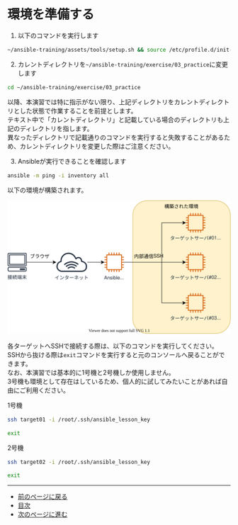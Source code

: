 # 環境を準備する

1. 以下のコマンドを実行します

```bash
~/ansible-training/assets/tools/setup.sh && source /etc/profile.d/init-env.sh
```

2. カレントディレクトリを`~/ansible-training/exercise/03_practice`に変更します

```bash
cd ~/ansible-training/exercise/03_practice
```

以降、本演習では特に指示がない限り、上記ディレクトリをカレントディレクトリとした状態で作業することを前提とします。  
テキスト中で「カレントディレクトリ」と記載している場合のディレクトリも上記のディレクトリを指します。  
異なったディレクトリで記載通りのコマンドを実行すると失敗することがあるため、カレントディレクトリを変更した際はご注意ください。

3. Ansibleが実行できることを確認します

```bash
ansible -m ping -i inventory all
```

以下の環境が構築されます。

![](img/arch.drawio.svg)

各ターゲットへSSHで接続する際は、以下のコマンドを実行してください。  
SSHから抜ける際は`exit`コマンドを実行すると元のコンソールへ戻ることができます。  
なお、本演習では基本的に1号機と2号機しか使用しません。  
3号機も環境として存在はしているため、個人的に試してみたいことがあれば自由にご利用ください。

1号機

```bash
ssh target01 -i /root/.ssh/ansible_lesson_key
```

```bash
exit
```

2号機

```bash
ssh target02 -i /root/.ssh/ansible_lesson_key
```

```bash
exit
```

---

- [前のページに戻る](README.md)
- [目次](README.md)
- [次のページに進む](step2.md)
